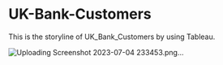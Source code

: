 # UK-Bank-Customers

This is the storyline of UK_Bank_Customers by using Tableau.

![Uploading Screenshot 2023-07-04 233453.png…]()
